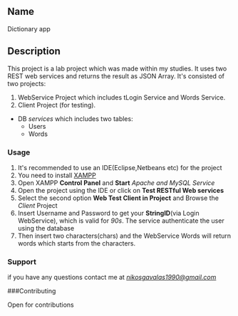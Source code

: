 ## Name  
Dictionary app
## Description
This project is a lab project which was made within my studies.  It uses two REST web services and returns the result as JSON Array. It's consisted of two projects: 
 1. WebService Project which includes tLogin Service and Words Service.
 2. Client Project (for testing).
* DB *services* which includes two tables:
  * Users
  * Words

### Usage
1. It's recommended to use an IDE(Eclipse,Netbeans etc) for the project
2. You need to install [XAMPP](https://www.apachefriends.org/download.html)
3. Open XAMPP **Control Panel** and **Start** *Apache and MySQL Service*
4. Open the project using the IDE or click on **Test RESTful Web services**
5. Select the second option **Web Test Client in Project** and Browse the *Client* Project
6. Insert Username and Password to get your **StringID**(via Login WebService), which is valid for *90s*. The service authenticate the user using the database
7. Then insert two characters(chars) and the WebService Words will return words which starts from the characters.

### Support 
if you have any questions contact me at *nikosgavalas1990@gmail.com*

###Contributing

Open for contributions
